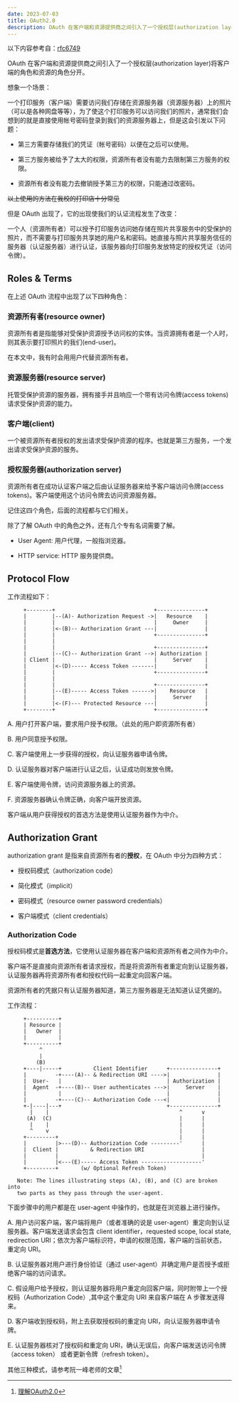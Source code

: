```yaml
---
date: 2023-07-03
title: OAuth2.0
description: OAuth 在客户端和资源提供商之间引入了一个授权层(authorization layer)将客户端的角色和资源的角色分开。想象一个场景：一个打印服务（客户端）需要访问我们存储在资源服务器（资源服务器）上的照片（可以是各种网盘等等），为了使这个打印服务可以访问我们的照片，通常我们会想到的就是直接使用帐号密码登录到我们的资源服务器上，但是这会引发以下问题：- 第三方需要存储我们的凭证（帐号密码）以便在之后可以使用。- 第三方服务被给予了太大的权限，资源所有者没有能力去限制第三方服务的权限。- 资源所有者没有能力去撤销授予第三方的权限，只能通过改密码。以上使用的方法在我校的打印店十分常见但是 OAuth 出现了，它的出现使我们的认证流程发生了改变：
---
```


以下内容参考自：[rfc6749](https://datatracker.ietf.org/doc/html/rfc6749)

OAuth 在客户端和资源提供商之间引入了一个授权层(authorization layer)将客户端的角色和资源的角色分开。

想象一个场景：

一个打印服务（客户端）需要访问我们存储在资源服务器（资源服务器）上的照片（可以是各种网盘等等），为了使这个打印服务可以访问我们的照片，通常我们会想到的就是直接使用帐号密码登录到我们的资源服务器上，但是这会引发以下问题：

- 第三方需要存储我们的凭证（帐号密码）以便在之后可以使用。

- 第三方服务被给予了太大的权限，资源所有者没有能力去限制第三方服务的权限。

- 资源所有者没有能力去撤销授予第三方的权限，只能通过改密码。

~~以上使用的方法在我校的打印店十分常见~~

但是 OAuth 出现了，它的出现使我们的认证流程发生了改变：

一个人（资源所有者）可以授予打印服务访问她存储在照片共享服务中的受保护的照片，而不需要与打印服务共享她的用户名和密码。她直接与照片共享服务信任的服务器（认证服务器）进行认证，该服务器向打印服务发放特定的授权凭证（访问令牌）。

## Roles & Terms

在上述 OAuth 流程中出现了以下四种角色：

### 资源所有者(resource owner)

资源所有者是指能够对受保护资源授予访问权的实体。当资源拥有者是一个人时，则其表示要打印照片的我们(end-user)。

在本文中，我有时会用用户代替资源所有者。

### 资源服务器(resource server)

托管受保护资源的服务器，拥有接手并且响应一个带有访问令牌(access tokens)请求受保护资源的能力。

### 客户端(client)

一个被资源所有者授权的发出请求受保护资源的程序。也就是第三方服务，一个发出请求受保护资源的服务。

### 授权服务器(authorization server)

资源所有者在成功认证客户端之后由认证服务器来给予客户端访问令牌(access tokens)。客户端使用这个访问令牌去访问资源服务器。

记住这四个角色，后面的流程都与它们相关。

除了了解 OAuth 中的角色之外，还有几个专有名词需要了解。

- User Agent: 用户代理，一般指浏览器。

- HTTP service: HTTP 服务提供商。

## Protocol Flow

工作流程如下：

```
     +--------+                               +---------------+
     |        |--(A)- Authorization Request ->|   Resource    |
     |        |                               |     Owner     |
     |        |<-(B)-- Authorization Grant ---|               |
     |        |                               +---------------+
     |        |
     |        |                               +---------------+
     |        |--(C)-- Authorization Grant -->| Authorization |
     | Client |                               |     Server    |
     |        |<-(D)----- Access Token -------|               |
     |        |                               +---------------+
     |        |
     |        |                               +---------------+
     |        |--(E)----- Access Token ------>|    Resource   |
     |        |                               |     Server    |
     |        |<-(F)--- Protected Resource ---|               |
     +--------+                               +---------------+
```

A. 用户打开客户端，要求用户授予权限。（此处的用户即资源所有者）

B. 用户同意授予权限。

C. 客户端使用上一步获得的授权，向认证服务器申请令牌。

D. 认证服务器对客户端进行认证之后，认证成功则发放令牌。

E. 客户端使用令牌，访问资源服务器上的资源。

F. 资源服务器确认令牌正确，向客户端开放资源。

客户端从用户获得授权的首选方法是使用认证服务器作为中介。

## Authorization Grant

authorization grant 是指来自资源所有者的**授权**，在 OAuth 中分为四种方式：

- 授权码模式（authorization code）

- 简化模式（implicit）

- 密码模式（resource owner password credentials）

- 客户端模式（client credentials）

### Authorization Code

授权码模式是**首选方法**，它使用认证服务器在客户端和资源所有者之间作为中介。

客户端不是直接向资源所有者请求授权，而是将资源所有者重定向到认证服务器，认证服务器再将资源所有者和授权代码一起重定向回客户端。

资源所有者的凭据只有认证服务器知道，第三方服务器是无法知道认证凭据的。

工作流程：

```
     +----------+
     | Resource |
     |   Owner  |
     |          |
     +----------+
          ^
          |
         (B)
     +----|-----+          Client Identifier      +---------------+
     |         -+----(A)-- & Redirection URI ---->|               |
     |  User-   |                                 | Authorization |
     |  Agent  -+----(B)-- User authenticates --->|     Server    |
     |          |                                 |               |
     |         -+----(C)-- Authorization Code ---<|               |
     +-|----|---+                                 +---------------+
       |    |                                         ^      v
      (A)  (C)                                        |      |
       |    |                                         |      |
       ^    v                                         |      |
     +---------+                                      |      |
     |         |>---(D)-- Authorization Code ---------'      |
     |  Client |          & Redirection URI                  |
     |         |                                             |
     |         |<---(E)----- Access Token -------------------'
     +---------+       (w/ Optional Refresh Token)

   Note: The lines illustrating steps (A), (B), and (C) are broken into
   two parts as they pass through the user-agent.
```

下面步骤中的用户都是在 user-agent 中操作的，也就是在浏览器上进行操作。

A. 用户访问客户端，客户端将用户（或者准确的说是 user-agent）重定向到认证服务器。客户端发送请求会包含 client identifier，requested scope, local state, redirection URI；依次为客户端标识符，申请的权限范围，客户端的当前状态，重定向 URI。

B. 认证服务器对用户进行身份验证（通过 user-agent）并确定用户是否授予或拒绝客户端的访问请求。

C. 假设用户给予授权，则认证服务器将用户重定向回客户端，同时附带上一个授权码（Authorization Code）,其中这个重定向 URI 来自客户端在 A 步骤发送得来。

D. 客户端收到授权码，附上去获取授权码的重定向 URI，向认证服务器申请令牌。

E. 认证服务器核对了授权码和重定向 URI，确认无误后，向客户端发送访问令牌（access token） 或者更新令牌（refresh token）。

其他三种模式，请参考阮一峰老师的文章[^1]

[^1]:[理解OAuth2.0](https://www.ruanyifeng.com/blog/2014/05/oauth_2_0.html)
